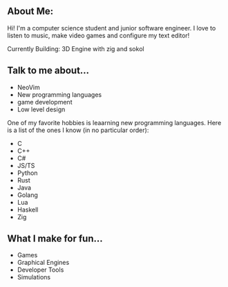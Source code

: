 ## About Me:
Hi! I'm a computer science student and junior software engineer. I love to listen to music, make video games and configure my text editor!

Currently Building: 3D Engine with zig and sokol

## Talk to me about...
- NeoVim
- New programming languages
- game development
- Low level design

One of my favorite hobbies is leaarning new programming languages. Here is a list of the ones I know (in no particular order):
- C
- C++
- C#
- JS/TS
- Python
- Rust
- Java
- Golang
- Lua
- Haskell
- Zig

## What I make for fun...
- Games
- Graphical Engines
- Developer Tools
- Simulations
